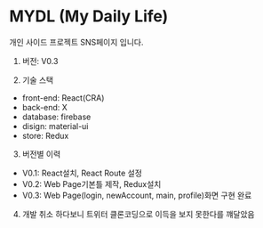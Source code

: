 # MYDL (My Daily Life)

개인 사이드 프로젝트 SNS페이지 입니다.

1. 버전: V0.3

2. 기술 스택

-   front-end: React(CRA)
-   back-end: X
-   database: firebase
-   disign: material-ui
-   store: Redux

3. 버전별 이력

-   V0.1: React설치, React Route 설정
-   V0.2: Web Page기본틀 제작, Redux설치
-   V0.3: Web Page(login, newAccount, main, profile)화면 구현 완료

4. 개발 취소
   하다보니 트위터 클론코딩으로 이득을 보지 못한다를 꺠달았음
